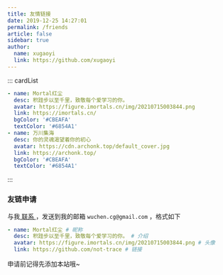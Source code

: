 ```yaml
---
title: 友情链接
date: 2019-12-25 14:27:01
permalink: /friends
article: false
sidebar: true
author: 
  name: xugaoyi
  link: https://github.com/xugaoyi
---
```

<!--
普通卡片列表容器，可用于友情链接、项目推荐、古诗词展示等。
cardList 后面可跟随一个数字表示每行最多显示多少个，选值范围1~4，默认3。在小屏时会根据屏幕宽度减少每行显示数量。
 - name: 麋鹿鲁哟
  desc: 大道至简，知易行难
  avatar: https://cdn.jsdelivr.net/gh/xugaoyi/image_store/blog/20200122153807.jpg # 可选
  link: https://www.cnblogs.com/miluluyo/ # 可选
  bgColor: '#CBEAFA' # 可选，默认var(--bodyBg)。颜色值有#号时请添加单引号
  textColor: '#6854A1' # 可选，默认var(--textColor)
-->

::: cardList

```yaml
- name: Mortal红尘
  desc: 积跬步以至千里，致敬每个爱学习的你。
  avatar: https://figure.imortals.cn/img/20210715003844.png
  link: https://imortals.cn/
  bgColor: '#CBEAFA'
  textColor: '#6854A1'
- name: 万川集海
  desc: 你的灵魂渴望着你的初心
  avatar: https://cdn.archonk.top/default_cover.jpg
  link: https://archonk.top/
  bgColor: '#CBEAFA'
  textColor: '#6854A1'
```

:::

### 友链申请

与我[ 联系 ](/about/#联系)，发送到我的邮箱 `wuchen.cg@gmail.com` ，格式如下

```yaml
- name: Mortal红尘 # 昵称
  desc: 积跬步以至千里，致敬每个爱学习的你。 # 介绍
  avatar: https://figure.imortals.cn/img/20210715003844.png # 头像
  link: https://github.com/not-trace # 链接
```

申请前记得先添加本站哦~
